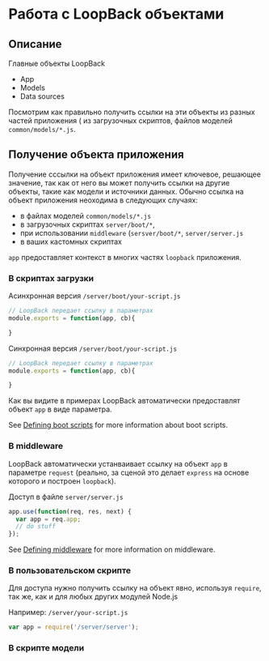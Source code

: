 # Работа с LoopBack объектами 

## Описание

Главные объекты LoopBack

* App
* Models
* Data sources

Посмотрим как правильно получить ссылки на эти объекты из разных частей приложения ( из загрузочных скриптов, файлов моделей `common/models/*.js`.

## Получение объекта приложения

Получение сссылки на объект приложения имеет ключевое, решающее значение, так как от него вы может получить ссылки на другие объекты, такие как модели и источники данных. Обычно ссылка на объект приложения неоходима в следующих случаях:

* в файлах моделей `common/models/*.js`
* в загрузочных скриптах `server/boot/*`,
* при использовании `middleware` (`sersver/boot/*`, `server/server.js`
* в ваших кастомных скриптах

`app` предоставляет контекст в многих частях `loopback` приложения.

### В скриптах загрузки

Асинхронная версия `/server/boot/your-script.js`

```javascript
// LoopBack передает ссылку в параметрах
module.exports = function(app, cb){

}
```
Синхронная версия `/server/boot/your-script.js`
```javascript
// LoopBack передает ссылку в параметрах
module.exports = function(app, cb){

}
```

Как вы видите в примерах LoopBack автоматически предоставлят объект `app` в виде 
параметра.

See [Defining boot scripts](https://docs.strongloop.com/display/LB/Defining+boot+scripts) for more information about boot scripts.

### В middleware

LoopBack автоматически устанваивает ссылку на объект `app` в параметре `request` (реально, за сценой это делает `express` на основе которого и построен `loopback`).

Доступ в файле `server/server.js`
```javascript
app.use(function(req, res, next) {
  var app = req.app;
  // do stuff
});
```

See [Defining middleware](https://docs.strongloop.com/display/LB/Defining+middleware) for more information on middleware.

### В пользовательском скрипте

Для доступа нужно получить ссылку на объект явно, используя `require`, так же, 
как и для любых других модулей Node.js

Например: `/server/your-script.js`
```javascript
var app = require('/server/server');
```

### В скрипте модели

